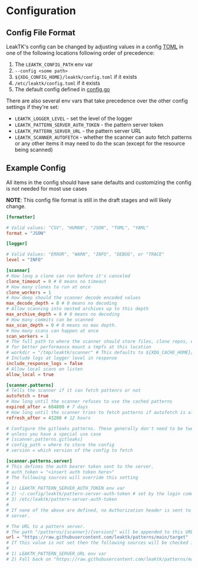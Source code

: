 # Configuration

## Config File Format

LeakTK's config can be changed by adjusting values in a config
[TOML](https://toml.io/en/) in one of the following locations following order
of precedence:

1. The `LEAKTK_CONFIG_PATH` env var
1. `--config <some path>`
1. `${XDG_CONFIG_HOME}/leaktk/config.toml` if it exists
1. `/etc/leaktk/config.toml` if it exists
1. The default config defined in [config.go](../pkg/config/config.go)

There are also several env vars that take precedence over the other config
settings if they're set:

- `LEAKTK_LOGGER_LEVEL` - set the level of the logger
- `LEAKTK_PATTERN_SERVER_AUTH_TOKEN` - the pattern server token
- `LEAKTK_PATTERN_SERVER_URL` - the pattern server URL
- `LEAKTK_SCANNER_AUTOFETCH` - whether the scanner can auto fetch patterns or
  any other items it may need to do the scan (except for the resource being
  scanned)

## Example Config

All items in the config should have sane defaults and customizing the config
is not needed for most use cases

**NOTE**: This config file format is still in the draft stages and will likely
change.

```toml
[formatter]

# Valid values: "CSV", "HUMAN", "JSON", "TOML", "YAML"
format = "JSON"

[logger]

# Valid Values: "ERROR", "WARN", "INFO", "DEBUG", or "TRACE"
level = "INFO"

[scanner]
# How long a clone can run before it's canceled
clone_timeout = 0 # 0 means no timeout
# How many clones to run at once
clone_workers = 1
# How deep should the scanner decode encoded values
max_decode_depth = 8 # 0 means no decoding
# Allow scanning into nested archives up to this depth
max_archive_depth = 8 # 0 means no decoding
# How many commits can be scanned
max_scan_depth = 0 # 0 means no max depth.
# How many scans can happen at once
scan_workers = 1
# The full path to where the scanner should store files, clone repos, etc
# for better performance mount a tmpfs at this location
# workdir = "/tmp/leaktk/scanner" # This defaults to ${XDG_CACHE_HOME}/leaktk/scanner
# Include logs at logger level in response
include_response_logs = false
# Allow local scans on listen
allow_local = true

[scanner.patterns]
# Tells the scanner if it can fetch pattenrs or not
autofetch = true
# How long until the scanner refuses to use the cached patterns
expired_after = 604800 # 7 days
# How long until the scanner tries to fetch patterns if autofetch is allowed
refresh_after = 43200 # 12 hours

# Configure the gitleaks patterns. These generally don't need to be tweaked
# unless you have a special use case
# [scanner.patterns.gitleaks]
# config_path = where to store the config
# version = which version of the config to fetch

[scanner.patterns.server]
# This defines the auth bearer token sent to the server.
# auth_token = "<insert auth token here>"
# The following sources will override this setting
#
# 1) LEAKTK_PATTERN_SERVER_AUTH_TOKEN env var
# 2) ~/.config/leaktk/pattern-server-auth-token # set by the login command
# 3) /etc/leaktk/pattern-server-auth-token
#
# If none of the above are defined, no Authorization header is sent to the pattern
# server.

# The URL to a pattern server.
# The path "/patterns/{scanner}/{version}" will be appended to this URL
url = "https://raw.githubusercontent.com/leaktk/patterns/main/target"
# If this value is not set then the following sources will be checked in this order:
#
# 1) LEAKTK_PATTERN_SERVER_URL env var
# 2) Fall back on "https://raw.githubusercontent.com/leaktk/patterns/main/target"
```
